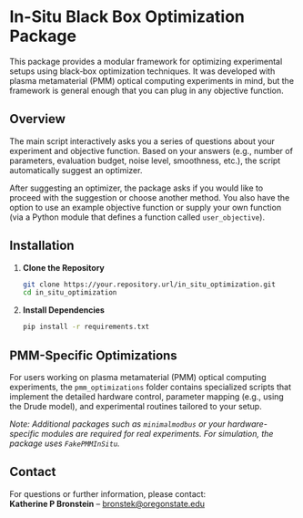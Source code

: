 # In-Situ Black Box Optimization Package

This package provides a modular framework for optimizing experimental setups using black‑box optimization techniques. It was developed with plasma metamaterial (PMM) optical computing experiments in mind, but the framework is general enough that you can plug in any objective function.

## Overview

The main script interactively asks you a series of questions about your experiment and objective function. Based on your answers (e.g., number of parameters, evaluation budget, noise level, smoothness, etc.), the script automatically suggest an optimizer.

After suggesting an optimizer, the package asks if you would like to proceed with the suggestion or choose another method. You also have the option to use an example objective function or supply your own function (via a Python module that defines a function called `user_objective`).

## Installation

1. **Clone the Repository**

   ```bash
   git clone https://your.repository.url/in_situ_optimization.git
   cd in_situ_optimization
   ```

2. **Install Dependencies**
    ```bash
    pip install -r requirements.txt
    ```


## PMM-Specific Optimizations

For users working on plasma metamaterial (PMM) optical computing experiments, the `pmm_optimizations` folder contains specialized scripts that implement the detailed hardware control, parameter mapping (e.g., using the Drude model), and experimental routines tailored to your setup.

*Note: Additional packages such as `minimalmodbus` or your hardware-specific modules are required for real experiments. For simulation, the package uses `FakePMMInSitu`.*

## Contact

For questions or further information, please contact:  
**Katherine P Bronstein** – bronstek@oregonstate.edu

